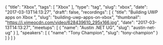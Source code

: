 {
  "title": "Xbox",
  "tags": [
    "Xbox"
  ],
  "type": "tag",
  "slug": "xbox",
  "date": "2017-03-13T14:13:27",
  "draft": false,
  "recordings": [
    {
      "title": "Building UWP apps on Xbox ",
      "slug": "building-uwp-apps-on-xbox",
      "thumbnail": "https://i.vimeocdn.com/video/628439610_295x166.jpg",
      "date": "2017-03-13T14:13:27",
      "meetups": [
        {
          "name": "Austin .NET UG",
          "slug": "austin-net-ug"
        }
      ],
      "speakers": [
        {
          "name": "Tony Champion",
          "slug": "tony-champion"
        }
      ]
    }
  ]
}